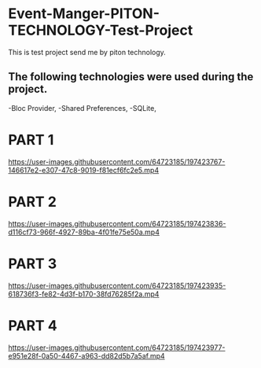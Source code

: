# Event-Manger-PITON-TECHNOLOGY-Test-Project

This is test project send me by piton technology.

## The following technologies were used during the project.
-Bloc Provider, -Shared Preferences, -SQLite,


# PART 1
https://user-images.githubusercontent.com/64723185/197423767-146617e2-e307-47c8-9019-f81ecf6fc2e5.mp4

# PART 2
https://user-images.githubusercontent.com/64723185/197423836-d116cf73-966f-4927-89ba-4f01fe75e50a.mp4

# PART 3
https://user-images.githubusercontent.com/64723185/197423935-618736f3-fe82-4d3f-b170-38fd76285f2a.mp4

# PART 4
https://user-images.githubusercontent.com/64723185/197423977-e951e28f-0a50-4467-a963-dd82d5b7a5af.mp4
